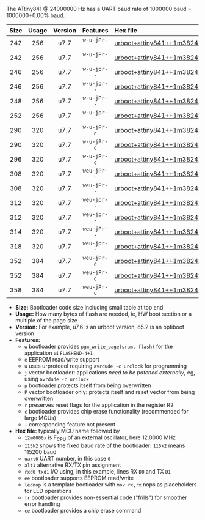 The ATtiny841 @ 24000000 Hz has a UART baud rate of 1000000 baud = 1000000+0.00% baud.

|Size|Usage|Version|Features|Hex file|
|:-:|:-:|:-:|:-:|:--|
|242|256|u7.7|`w-u-jPr--`|[urboot+attiny841++1m3824x+++57k6_uart0_rxa2_txa1_lednop.hex](https://raw.githubusercontent.com/stefanrueger/urboot.hex/main/mcus/attiny841/external_oscillator/fcpu++1m3824_Hz/br+++57k6_bps/urboot+attiny841++1m3824x+++57k6_uart0_rxa2_txa1_lednop.hex)|
|242|256|u7.7|`w-u-jPr--`|[urboot+attiny841++1m3824x+++57k6_uart1_rxa4_txa5_lednop.hex](https://raw.githubusercontent.com/stefanrueger/urboot.hex/main/mcus/attiny841/external_oscillator/fcpu++1m3824_Hz/br+++57k6_bps/urboot+attiny841++1m3824x+++57k6_uart1_rxa4_txa5_lednop.hex)|
|246|256|u7.7|`w-u-jpr--`|[urboot+attiny841++1m3824x+++57k6_uart0_rxa2_txa1_lednop_fr.hex](https://raw.githubusercontent.com/stefanrueger/urboot.hex/main/mcus/attiny841/external_oscillator/fcpu++1m3824_Hz/br+++57k6_bps/urboot+attiny841++1m3824x+++57k6_uart0_rxa2_txa1_lednop_fr.hex)|
|246|256|u7.7|`w-u-jpr--`|[urboot+attiny841++1m3824x+++57k6_uart1_rxa4_txa5_lednop_fr.hex](https://raw.githubusercontent.com/stefanrueger/urboot.hex/main/mcus/attiny841/external_oscillator/fcpu++1m3824_Hz/br+++57k6_bps/urboot+attiny841++1m3824x+++57k6_uart1_rxa4_txa5_lednop_fr.hex)|
|248|256|u7.7|`w-u-jPr--`|[urboot+attiny841++1m3824x+++57k6_uart0_alt1_rxb2_txa7_lednop.hex](https://raw.githubusercontent.com/stefanrueger/urboot.hex/main/mcus/attiny841/external_oscillator/fcpu++1m3824_Hz/br+++57k6_bps/urboot+attiny841++1m3824x+++57k6_uart0_alt1_rxb2_txa7_lednop.hex)|
|252|256|u7.7|`w-u-jpr--`|[urboot+attiny841++1m3824x+++57k6_uart0_alt1_rxb2_txa7_lednop_fr.hex](https://raw.githubusercontent.com/stefanrueger/urboot.hex/main/mcus/attiny841/external_oscillator/fcpu++1m3824_Hz/br+++57k6_bps/urboot+attiny841++1m3824x+++57k6_uart0_alt1_rxb2_txa7_lednop_fr.hex)|
|290|320|u7.7|`w-u-jPr-c`|[urboot+attiny841++1m3824x+++57k6_uart0_rxa2_txa1_lednop_fr_ce.hex](https://raw.githubusercontent.com/stefanrueger/urboot.hex/main/mcus/attiny841/external_oscillator/fcpu++1m3824_Hz/br+++57k6_bps/urboot+attiny841++1m3824x+++57k6_uart0_rxa2_txa1_lednop_fr_ce.hex)|
|290|320|u7.7|`w-u-jPr-c`|[urboot+attiny841++1m3824x+++57k6_uart1_rxa4_txa5_lednop_fr_ce.hex](https://raw.githubusercontent.com/stefanrueger/urboot.hex/main/mcus/attiny841/external_oscillator/fcpu++1m3824_Hz/br+++57k6_bps/urboot+attiny841++1m3824x+++57k6_uart1_rxa4_txa5_lednop_fr_ce.hex)|
|296|320|u7.7|`w-u-jPr-c`|[urboot+attiny841++1m3824x+++57k6_uart0_alt1_rxb2_txa7_lednop_fr_ce.hex](https://raw.githubusercontent.com/stefanrueger/urboot.hex/main/mcus/attiny841/external_oscillator/fcpu++1m3824_Hz/br+++57k6_bps/urboot+attiny841++1m3824x+++57k6_uart0_alt1_rxb2_txa7_lednop_fr_ce.hex)|
|308|320|u7.7|`weu-jPr--`|[urboot+attiny841++1m3824x+++57k6_uart0_rxa2_txa1_ee_lednop.hex](https://raw.githubusercontent.com/stefanrueger/urboot.hex/main/mcus/attiny841/external_oscillator/fcpu++1m3824_Hz/br+++57k6_bps/urboot+attiny841++1m3824x+++57k6_uart0_rxa2_txa1_ee_lednop.hex)|
|308|320|u7.7|`weu-jPr--`|[urboot+attiny841++1m3824x+++57k6_uart1_rxa4_txa5_ee_lednop.hex](https://raw.githubusercontent.com/stefanrueger/urboot.hex/main/mcus/attiny841/external_oscillator/fcpu++1m3824_Hz/br+++57k6_bps/urboot+attiny841++1m3824x+++57k6_uart1_rxa4_txa5_ee_lednop.hex)|
|312|320|u7.7|`weu-jpr--`|[urboot+attiny841++1m3824x+++57k6_uart0_rxa2_txa1_ee_lednop_fr.hex](https://raw.githubusercontent.com/stefanrueger/urboot.hex/main/mcus/attiny841/external_oscillator/fcpu++1m3824_Hz/br+++57k6_bps/urboot+attiny841++1m3824x+++57k6_uart0_rxa2_txa1_ee_lednop_fr.hex)|
|312|320|u7.7|`weu-jpr--`|[urboot+attiny841++1m3824x+++57k6_uart1_rxa4_txa5_ee_lednop_fr.hex](https://raw.githubusercontent.com/stefanrueger/urboot.hex/main/mcus/attiny841/external_oscillator/fcpu++1m3824_Hz/br+++57k6_bps/urboot+attiny841++1m3824x+++57k6_uart1_rxa4_txa5_ee_lednop_fr.hex)|
|314|320|u7.7|`weu-jPr--`|[urboot+attiny841++1m3824x+++57k6_uart0_alt1_rxb2_txa7_ee_lednop.hex](https://raw.githubusercontent.com/stefanrueger/urboot.hex/main/mcus/attiny841/external_oscillator/fcpu++1m3824_Hz/br+++57k6_bps/urboot+attiny841++1m3824x+++57k6_uart0_alt1_rxb2_txa7_ee_lednop.hex)|
|318|320|u7.7|`weu-jpr--`|[urboot+attiny841++1m3824x+++57k6_uart0_alt1_rxb2_txa7_ee_lednop_fr.hex](https://raw.githubusercontent.com/stefanrueger/urboot.hex/main/mcus/attiny841/external_oscillator/fcpu++1m3824_Hz/br+++57k6_bps/urboot+attiny841++1m3824x+++57k6_uart0_alt1_rxb2_txa7_ee_lednop_fr.hex)|
|352|384|u7.7|`weu-jPr-c`|[urboot+attiny841++1m3824x+++57k6_uart0_rxa2_txa1_ee_lednop_fr_ce.hex](https://raw.githubusercontent.com/stefanrueger/urboot.hex/main/mcus/attiny841/external_oscillator/fcpu++1m3824_Hz/br+++57k6_bps/urboot+attiny841++1m3824x+++57k6_uart0_rxa2_txa1_ee_lednop_fr_ce.hex)|
|352|384|u7.7|`weu-jPr-c`|[urboot+attiny841++1m3824x+++57k6_uart1_rxa4_txa5_ee_lednop_fr_ce.hex](https://raw.githubusercontent.com/stefanrueger/urboot.hex/main/mcus/attiny841/external_oscillator/fcpu++1m3824_Hz/br+++57k6_bps/urboot+attiny841++1m3824x+++57k6_uart1_rxa4_txa5_ee_lednop_fr_ce.hex)|
|358|384|u7.7|`weu-jPr-c`|[urboot+attiny841++1m3824x+++57k6_uart0_alt1_rxb2_txa7_ee_lednop_fr_ce.hex](https://raw.githubusercontent.com/stefanrueger/urboot.hex/main/mcus/attiny841/external_oscillator/fcpu++1m3824_Hz/br+++57k6_bps/urboot+attiny841++1m3824x+++57k6_uart0_alt1_rxb2_txa7_ee_lednop_fr_ce.hex)|

- **Size:** Bootloader code size including small table at top end
- **Usage:** How many bytes of flash are needed, ie, HW boot section or a multiple of the page size
- **Version:** For example, u7.6 is an urboot version, o5.2 is an optiboot version
- **Features:**
  + `w` bootloader provides `pgm_write_page(sram, flash)` for the application at `FLASHEND-4+1`
  + `e` EEPROM read/write support
  + `u` uses urprotocol requiring `avrdude -c urclock` for programming
  + `j` vector bootloader: applications *need to be patched externally*, eg, using `avrdude -c urclock`
  + `p` bootloader protects itself from being overwritten
  + `P` vector bootloader only: protects itself and reset vector from being overwritten
  + `r` preserves reset flags for the application in the register R2
  + `c` bootloader provides chip erase functionality (recommended for large MCUs)
  + `-` corresponding feature not present
- **Hex file:** typically MCU name followed by
  + `12m0000x` is F<sub>CPU</sub> of an external oscillator, here 12.0000 MHz
  + `115k2` shows the fixed baud rate of the bootloader: `115k2` means 115200 baud
  + `uart0` UART number, in this case `0`
  + `alt1` alternative RX/TX pin assignment
  + `rxd0 txd1` I/O using, in this example, lines RX `D0` and TX `D1`
  + `ee` bootloader supports EEPROM read/write
  + `lednop` is a template bootloader with `mov rx,rx` nops as placeholders for LED operations
  + `fr` bootloader provides non-essential code ("frills") for smoother error handling
  + `ce` bootloader provides a chip erase command
